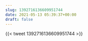 ```yaml
---
slug: 1392716136609951744
date: 2021-05-13 05:39:37+00:00
draft: false
---
```


{{< tweet 1392716136609951744 >}}
